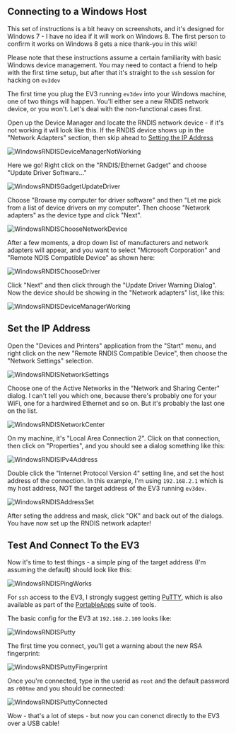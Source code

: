 ## <a name="ConnectingToWindowsHost"/> Connecting to a Windows Host

This set of instructions is a bit heavy on screenshots, and it's designed for Windows 7 - I have no idea if it will work on Windows 8. The first person to confirm it works on Windows 8 gets a nice thank-you in this wiki!

Please note that these instructions assume a certain familiarity with basic Windows device management. You may need to contact a friend to help with the first time setup, but after that it's straight to the `ssh` session for hacking on `ev3dev`

The first time you plug the EV3 running `ev3dev` into your Windows machine, one of two things will happen. You'll either see a new RNDIS network device, or you won't. Let's deal with the non-functional cases first.

Open up the Device Manager and locate the RNDIS network device - if it's not working it will look like this. If the RNDIS device shows up in the "Network Adapters" section, then skip ahead to [Setting the IP Address](#SettingIPAddress)

![WindowsRNDISDeviceManagerNotWorking](images/WindowsRNDIS/WindowsRNDISDeviceManagerNotWorking.png)

Here we go! Right click on the "RNDIS/Ethernet Gadget" and choose "Update Driver Software..."

![WindowsRNDISGadgetUpdateDriver](images/WindowsRNDIS/WindowsRNDISGadgetUpdateDriver.png)

Choose "Browse my computer for driver software" and then "Let me pick from a list of device drivers on my computer". Then choose "Network adapters" as the device type and click "Next".

![WindowsRNDISChooseNetworkDevice](images/WindowsRNDIS/WindowsRNDISChooseNetworkDevice.png)

After a few moments, a drop down list of manufacturers and network adapters will appear, and you want to select "Microsoft Corporation" and "Remote NDIS Compatible Device" as shown here:

![WindowsRNDISChooseDriver](images/WindowsRNDIS/WindowsRNDISChooseDriver.png)

Click "Next" and then click through the "Update Driver Warning Dialog". Now the device should be showing in the "Network adapters" list, like this:  

![WindowsRNDISDeviceManagerWorking](images/WindowsRNDIS/WindowsRNDISDeviceManagerWorking.png)

## <a name="SettingIPAddress"/> Set the IP Address

Open the "Devices and Printers" application from the "Start" menu, and right click on the new "Remote RNDIS Compatible Device", then choose the "Network Settings" selection.

![WindowsRNDISNetworkSettings](images/WindowsRNDIS/WindowsRNDISNetworkSettings.png)

Choose one of the Active Networks in the "Network and Sharing Center" dialog. I can't tell you which one, because there's probably one for your WiFi, one for a hardwired Ethernet and so on. But it's probably the last one on the list.

![WindowsRNDISNetworkCenter](images/WindowsRNDIS/WindowsRNDISNetworkCenter.png)

On my machine, it's "Local Area Connection 2". Click on that connection, then click on "Properties", and you should see a dialog something like this:

![WindowsRNDISIPv4Address](images/WindowsRNDIS/WindowsRNDISIPv4Address.png)

Double click the "Internet Protocol Version 4" setting line, and set the host address of the connection. In this example, I'm using `192.168.2.1` which is my host address, NOT the target address of the EV3 running `ev3dev`.

![WindowsRNDISAddressSet](images/WindowsRNDIS/WindowsRNDISAddressSet.png)

After seting the address and mask, click "OK" and back out of the dialogs. You have now set up the RNDIS network adapter!

## <a name="TestAndConnect"/> Test And Connect To the EV3

Now it's time to test things - a simple ping of the target address (I'm assuming the default) should look like this:

![WindowsRNDISPingWorks](images/WindowsRNDIS/WindowsRNDISPingWorks.png)

For `ssh` access to the EV3, I strongly suggest getting [PuTTY](http://www.chiark.greenend.org.uk/~sgtatham/putty/), which is also available as part of the [PortableApps](http://portableapps.com/) suite of tools. 

The basic config for the EV3 at `192.168.2.100` looks like:

![WindowsRNDISPutty](images/WindowsRNDIS/WindowsRNDISPutty.png)

The first time you connect, you'll get a warning about the new RSA fingerprint:

![WindowsRNDISPuttyFingerprint](images/WindowsRNDIS/WindowsRNDISPuttyFingerprint.png)

Once you're connected, type in the userid as `root` and the default password as `r00tme` and you should be connected:

![WindowsRNDISPuttyConnected](images/WindowsRNDIS/WindowsRNDISPuttyConnected.png)

Wow - that's a lot of steps - but now you can conenct directly to the EV3 over a USB cable!